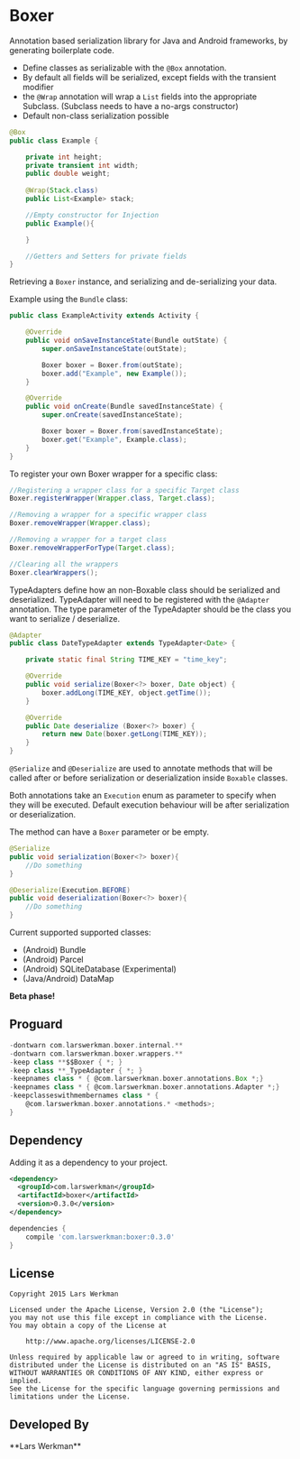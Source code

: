 Boxer
=====

Annotation based serialization library for Java and Android frameworks,
by generating boilerplate code.

* Define classes as serializable with the <code>@Box</code> annotation.
* By default all fields will be serialized, except fields with the transient modifier
* the <code>@Wrap</code> annotation will wrap a <code>List</code> fields into the appropriate Subclass. (Subclass needs to have a no-args constructor)
* Default non-class serialization possible

```java
@Box
public class Example {

    private int height;
    private transient int width;
    public double weight;
    
    @Wrap(Stack.class)
    public List<Example> stack;

    //Empty constructor for Injection
    public Example(){

    }

    //Getters and Setters for private fields
}
```

Retrieving a <code>Boxer</code> instance, and serializing and de-serializing your data.

Example using the <code>Bundle</code> class:

```java
public class ExampleActivity extends Activity {

    @Override
    public void onSaveInstanceState(Bundle outState) {
        super.onSaveInstanceState(outState);

        Boxer boxer = Boxer.from(outState);
        boxer.add("Example", new Example());
    }

    @Override
    public void onCreate(Bundle savedInstanceState) {
        super.onCreate(savedInstanceState);

        Boxer boxer = Boxer.from(savedInstanceState);
        boxer.get("Example", Example.class);
    }
}
```

To register your own Boxer wrapper for a specific class:

```java
//Registering a wrapper class for a specific Target class
Boxer.registerWrapper(Wrapper.class, Target.class);

//Removing a wrapper for a specific wrapper class
Boxer.removeWrapper(Wrapper.class);

//Removing a wrapper for a target class
Boxer.removeWrapperForType(Target.class);

//Clearing all the wrappers
Boxer.clearWrappers();
```

TypeAdapters define how an non-Boxable class should be serialized and deserialized. 
TypeAdapter will need to be registered with the <code>@Adapter</code> annotation.
The type parameter of the TypeAdapter should be the class you want to serialize / deserialize.

```java
@Adapter
public class DateTypeAdapter extends TypeAdapter<Date> {

    private static final String TIME_KEY = "time_key";

    @Override
    public void serialize(Boxer<?> boxer, Date object) {
        boxer.addLong(TIME_KEY, object.getTime());
    }

    @Override
    public Date deserialize (Boxer<?> boxer) {
        return new Date(boxer.getLong(TIME_KEY));
    }
}
```

<code>@Serialize</code> and <code>@Deserialize</code> are used to annotate methods that will be called after or before serialization or deserialization inside <code>Boxable</code> classes.

Both annotations take an <code>Execution</code> enum as parameter to specify when they will be executed.
Default execution behaviour will be after serialization or deserialization.

The method can have a <code>Boxer</code> parameter or be empty.

```java
@Serialize
public void serialization(Boxer<?> boxer){
	//Do something
}

@Deserialize(Execution.BEFORE)
public void deserialization(Boxer<?> boxer){
	//Do something
}
```


Current supported supported classes:

* (Android) Bundle
* (Android) Parcel
* (Android) SQLiteDatabase (Experimental)
* (Java/Android) DataMap

__Beta phase!__

Proguard
----------
```groovy
-dontwarn com.larswerkman.boxer.internal.**
-dontwarn com.larswerkman.boxer.wrappers.**
-keep class **$$Boxer { *; }
-keep class **_TypeAdapter { *; }
-keepnames class * { @com.larswerkman.boxer.annotations.Box *;}
-keepnames class * { @com.larswerkman.boxer.annotations.Adapter *;}
-keepclasseswithmembernames class * {
    @com.larswerkman.boxer.annotations.* <methods>;
}
```

Dependency
----------
Adding it as a dependency to your project.

```xml
<dependency>
  <groupId>com.larswerkman</groupId>
  <artifactId>boxer</artifactId>
  <version>0.3.0</version>
</dependency>
```

```groovy
dependencies {
    compile 'com.larswerkman:boxer:0.3.0'
}
```
License
-------

    Copyright 2015 Lars Werkman

    Licensed under the Apache License, Version 2.0 (the "License");
    you may not use this file except in compliance with the License.
    You may obtain a copy of the License at

        http://www.apache.org/licenses/LICENSE-2.0

    Unless required by applicable law or agreed to in writing, software
    distributed under the License is distributed on an "AS IS" BASIS,
    WITHOUT WARRANTIES OR CONDITIONS OF ANY KIND, either express or implied.
    See the License for the specific language governing permissions and
    limitations under the License.

<h2>Developed By</h2>
**Lars Werkman**
